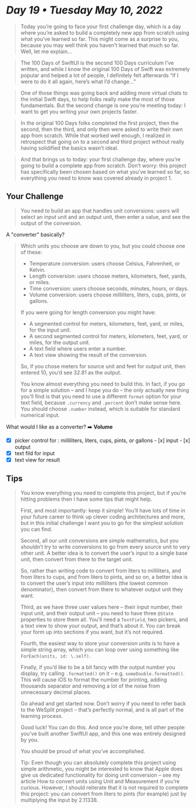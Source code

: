 # *Day 19 • Tuesday May 10, 2022*

> Today you’re going to face your first challenge day, which is a day where you’re asked to build a completely new app from scratch using what you’ve learned so far. This might come as a surprise to you, because you may well think you haven’t learned that much so far. Well, let me explain…

> The 100 Days of SwiftUI is the second 100 Days curriculum I’ve written, and while I know the original 100 Days of Swift was extremely popular and helped a lot of people, I definitely felt afterwards “if I were to do it all again, here’s what I’d change…”

> One of those things was going back and adding more virtual chats to the initial Swift days, to help folks really make the most of those fundamentals. But the second change is one you’re meeting today: I want to get you writing your own projects faster.

> In the original 100 Days folks completed the first project, then the second, then the third, and only then were asked to write their own app from scratch. While that worked well enough, I realized in retrospect that going on to a second and third project without really having solidified the basics wasn’t ideal.

> And that brings us to today: your first challenge day, where you’re going to build a complete app from scratch. Don’t worry: this project has specifically been chosen based on what you’ve learned so far, so everything you need to know was covered already in project 1.

## Your Challenge

> You need to build an app that handles unit conversions: users will select an input unit and an output unit, then enter a value, and see the output of the conversion.

A "converter" basically?

> Which units you choose are down to you, but you could choose one of these:
> 
>  * Temperature conversion: users choose Celsius, Fahrenheit, or Kelvin.
>  * Length conversion: users choose meters, kilometers, feet, yards, or miles.
>  * Time conversion: users choose seconds, minutes, hours, or days.
>  * Volume conversion: users choose milliliters, liters, cups, pints, or gallons.
> 
> If you were going for length conversion you might have:
> 
>  * A segmented control for meters, kilometers, feet, yard, or miles, for the input unit.
>  * A second segmented control for meters, kilometers, feet, yard, or miles, for the output unit.
>  * A text field where users enter a number.
>  * A text view showing the result of the conversion.
> 
> So, if you chose meters for source unit and feet for output unit, then entered 10, you’d see 32.81 as the output.
> 
> You know almost everything you need to build this. In fact, if you go for a simple solution – and I hope you do – the only actually new thing you’ll find is that you need to use a different `format` option for your text field, because `.currency` and `.percent` don’t make sense here. You should choose `.number` instead, which is suitable for standard numerical input.

What would I like as a converter? :arrow_right: **Volume**

  - [x]  picker control for :  milliliters, liters, cups, pints, or gallons
    - [x]  input
    - [x]  output
  - [x]  text fild for input
  - [x]  text view for result

## Tips

> You know everything you need to complete this project, but if you’re hitting problems then I have some tips that might help.
> 
> First, and most importantly: keep it simple! You’ll have lots of time in your future career to think up clever coding architectures and more, but in this initial challenge I want you to go for the simplest solution you can find.
> 
> Second, all our unit conversions are simple mathematics, but you shouldn’t try to write conversions to go from every source unit to very other unit. A better idea is to convert the user’s input to a single base unit, then convert from there to the target unit.
> 
> So, rather than writing code to convert from liters to milliliters, and from liters to cups, and from liters to pints, and so on, a better idea is to convert the user’s input into milliliters (the lowest common denominator), then convert from there to whatever output unit they want.
> 
> Third, as we have three user values here – their input number, their input unit, and their output unit – you need to have three `@State` properties to store them all. You’ll need a `TextField`, two pickers, and a text view to show your output, and that’s about it. You can break your form up into sections if you want, but it’s not required.
> 
> Fourth, the easiest way to store your conversion units is to have a simple string array, which you can loop over using something like `ForEach(units, id: \.self)`.
> 
> Finally, if you’d like to be a bit fancy with the output number you display, try calling `.formatted()` on it – e.g. `someDouble.formatted()`. This will cause iOS to format the number for printing, adding thousands separator and removing a lot of the noise from unnecessary decimal places.
> 
> Go ahead and get started now. Don’t worry if you need to refer back to the WeSplit project – that’s perfectly normal, and is all part of the learning process.
> 
> Good luck! You can do this. And once you’re done, tell other people: you’ve built another SwiftUI app, and this one was entirely designed by you.
> 
> You should be proud of what you’ve accomplished.
> 
> Tip: Even though you can absolutely complete this project using simple arithmetic, you might be interested to know that Apple does give us dedicated functionality for doing unit conversion – see my article How to convert units using Unit and Measurement if you’re curious. However, I should reiterate that it is not required to complete this project: you can convert from liters to pints (for example) just by multiplying the input by 2.11338.